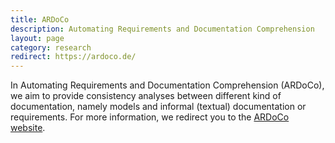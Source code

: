 ```yaml
---
title: ARDoCo
description: Automating Requirements and Documentation Comprehension
layout: page
category: research
redirect: https://ardoco.de/
---
```


In Automating Requirements and Documentation Comprehension (ARDoCo), we aim to provide consistency analyses between different kind of documentation, namely models and informal (textual) documentation or requirements.
For more information, we redirect you to the [ARDoCo website](https://ardoco.de/).
